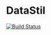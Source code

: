 DataStil
========
[![Build Status](https://travis-ci.org/johvik/datastil.svg?branch=master)](https://travis-ci.org/johvik/datastil)
